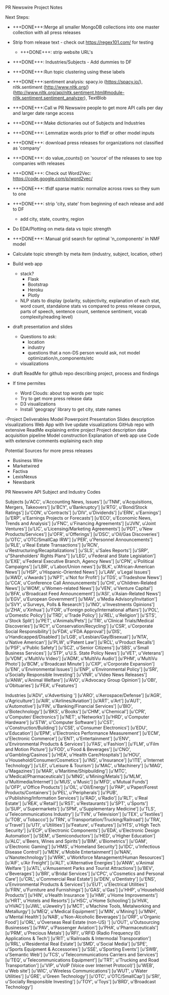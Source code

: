 PR Newswire Project Notes

Next Steps:
- +++DONE+++:Merge all smaller MongoDB collections into one master collection with all press releases
- Strip from release text - check out https://regex101.com/ for testing
    + +++DONE+++: strip website URL's
- +++DONE+++: Industries/Subjects - Add dummies to DF
- +++DONE+++:Run topic clustering using these labels
- +++DONE+++:sentiment analysis: spacy.io (https://spacy.io/), nltk.sentiment (http://www.nltk.org/) (http://www.nltk.org/api/nltk.sentiment.html#module-nltk.sentiment.sentiment_analyzer), TextBlob
- +++DONE+++:Call w PR Newswire people to get more API calls per day and larger date range access
- +++DONE+++:Make dictionaries out of Subjects and Industries
- +++DONE+++: Lemmatize words prior to tfidf or other model inputs
- +++DONE+++: download press releases for organizations not classified as 'company'
- +++DONE+++: do value_counts() on 'source' of the releases to see top companies with releases
- +++DONE+++: Check out Word2Vec: https://code.google.com/p/word2vec/
- +++DONE+++: tfidf sparse matrix: normalize across rows so they sum to one

- +++DONE+++: strip 'city, state' from beginning of each release and add to DF
	+ add city, state, country, region
- Do EDA/Plotting on meta data vs topic strength
- +++DONE+++: Manual grid search for optimal 'n_components' in NMF model
- Calculate topic strength by meta item (industry, subject, location, other)
- Build web app
	+ stack?
		* Flask
		* Bootstrap
		* Heroku
		* Plotly
	+ NLP stats to display (polarity, subjectivity, explanation of each stat, word count, standalone stats vs compared to press release corpus, parts of speech, sentence count, sentence sentiment, vocab complexity/reading level)
- draft presentation and slides
	+ Questions to ask:
		* location
		* industry
		* questions that a non-DS person would ask, not model optimization/n_components/etc
	+ visualizations
- draft ReadMe for github repo describing project, process and findings


- If time permites
	+ Word Clouds: about top words per topic
	+ Try to get more press release data
	+ D3 visualizations
	+ Install 'geograpy' library to get city, state names

-Project Deliverables
Model
Powerpoint Presentation Slides
	description
	visualizations
Web App with live update visualizations
GitHub repo with extensive ReadMe explaining entire project
	Project description
	data acquisition pipeline
	Model construction
	Explanation of web app use
Code with extensive comments explaining each step


Potential Sources for more press releases
- Business Wire
- Marketwired
- Factiva
- LexisNexus
- Newsbank



PR Newswire API Subject and Industry Codes

Subjects
[u'ACC', u'Accounting News, Issues']
[u'TNM', u'Acquisitions, Mergers, Takeovers']
[u'BCY', u'Bankruptcy']
[u'RTG', u'Bond/Stock Ratings']
[u'CON', u'Contracts']
[u'DIV', u'Dividends']
[u'ERN', u'Earnings']
[u'ERP', u'Earnings Projects or Forecasts']
[u'ECO', u'Economic News, Trends and Analysis']
[u'FNC', u'Financing Agreements']
[u'JVN', u'Joint Ventures']
[u'LIC', u'Licensing/Marketing Agreements']
[u'PDT', u'New Products/Services']
[u'OFR', u'Offerings']
[u'DSC', u'Oil/Gas Discoveries']
[u'OTC', u'OTC/SmallCap IRW']
[u'PER', u'Personnel Announcements']
[u'RLE', u'Real Estate Transactions']
[u'RCN', u'Restructuring/Recapitalizations']
[u'SLS', u'Sales Reports']
[u'SRP', u"Shareholders' Rights Plans"]
[u'LEG', u'Federal and State Legislation']
[u'EXE', u'Federal Executive Branch, Agency News']
[u'CPN', u'Political Campaigns']
[u'LBR', u'Labor/Union news']
[u'BLK', u'African-American News']
[u'HSP', u'Hispanic-Oriented News']
[u'LAW', u'Legal Issues']
[u'AWD', u'Awards']
[u'NPT', u'Not for Profit']
[u'TDS', u'Tradeshow News']
[u'CCA', u'Conference Call Announcements']
[u'CHI', u'Children-Related News']
[u'WOM', u'Women-related News']
[u'VEN', u'Venture Capital']
[u'BFA', u'Broadcast Feed Announcement']
[u'ASI', u'Asian-Related News']
[u'EGV', u'European Government']
[u'MAV', u'Media Advisory/Invitation']
[u'SVY', u'Surveys, Polls & Research']
[u'INO', u'Investments Opinions']
[u'ZHA', u'Xinhua']
[u'FOR', u'Foreign policy/International affairs']
[u'POL', u'Domestic Policy']
[u'TRD', u'Trade Policy']
[u'REL', u'Religion']
[u'STS', u'Stock Split']
[u'PET', u'Animals/Pets']
[u'TRI', u'Clinical Trials/Medical Discoveries']
[u'RCY', u'Conservation/Recycling']
[u'CSR', u'Corporate Social Responsibility']
[u'FDA', u'FDA Approval']
[u'DIS', u'Handicapped/Disabled']
[u'LGB', u'Lesbian/Gay/Bisexual']
[u'NTA', u'Native American']
[u'PLW', u'Patent Law']
[u'RCL', u'Product Recalls']
[u'PSF', u'Public Safety']
[u'SCZ', u'Senior Citizens']
[u'SBS', u'Small Business Services']
[u'STP', u'U.S. State Policy News']
[u'VET', u'Veterans']
[u'VDM', u'MultiVu Video']
[u'ADM', u'MultiVu Audio']
[u'PHM', u'MultiVu Photo']
[u'BCM', u'Broadcast Minute']
[u'CXP', u'Corporate Expansion']
[u'ENI', u'Environmental Issues']
[u'ENP', u'Environmental Policy']
[u'SRI', u'Socially Responsible Investing']
[u'VNR', u'Video News Releases']
[u'ANW', u'Animal Welfare']
[u'AVO', u'Advocacy Group Opinion']
[u'OBI', u'Obituaries']
[u'FEA', u'Features']

Industries
[u'ADV', u'Advertising ']
[u'ARO', u'Aerospace/Defense']
[u'AGR', u'Agriculture']
[u'AIR', u'Airlines/Aviation']
[u'ART', u'Art']
[u'AUT', u'Automotive']
[u'FIN', u'Banking/Financial Services']
[u'BIO', u'Biotechnology']
[u'BKS', u'Books']
[u'CHM', u'Chemical']
[u'CPR', u'Computer/ Electronics']
[u'NET', u'Networks']
[u'HRD', u'Computer Hardware']
[u'STW', u'Computer Software']
[u'CST', u'Construction/Building']
[u'CSE', u'Consumer Electronics']
[u'EDU', u'Education']
[u'EPM', u'Electronics Performance Measurement']
[u'ECM', u'Electronic Commerce']
[u'ENT', u'Entertainment']
[u'ENV', u'Environmental Products & Services']
[u'FAS', u'Fashion']
[u'FLM', u'Film and Motion Picture']
[u'FOD', u'Food & Beverages']
[u'CNO', u'Gambling/Casinos']
[u'HEA', u'Health Care/Hospitals']
[u'HOU', u'Household/Consumer/Cosmetics']
[u'INS', u'Insurance']
[u'ITE', u'Internet Technology']
[u'LEI', u'Leisure & Tourism']
[u'MAC', u'Machinery']
[u'MAG', u'Magazines']
[u'MAR', u'Maritime/Shipbuilding']
[u'MTC', u'Medical/Pharmaceuticals']
[u'MNG', u'Mining/Metals']
[u'MLM', u'Multimedia/Internet']
[u'MUS', u'Music']
[u'MFD', u'Mutual Funds']
[u'OFP', u'Office Products']
[u'OIL', u'Oil/Energy']
[u'PAP', u'Paper/Forest Products/Containers']
[u'PEL', u'Peripherals']
[u'PUB', u'Publishing/Information Services']
[u'RAD', u'Radio']
[u'RLT', u'Real Estate']
[u'REA', u'Retail']
[u'RST', u'Restaurants']
[u'SPT', u'Sports']
[u'SUP', u'Supermarkets']
[u'SPM', u'Supplementary Medicine']
[u'TLS', u'Telecommunications Industry']
[u'TVN', u'Television']
[u'TEX', u'Textiles']
[u'TOB', u'Tobacco']
[u'TRN', u'Transportation/Trucking/Railroad']
[u'TRA', u'Travel']
[u'UTI', u'Utilities']
[u'Feature', u'Features']
[u'HTS', u'High Tech Security']
[u'ECP', u'Electronic Components']
[u'EDA', u'Electronic Design Automation']
[u'SEM', u'Semiconductors']
[u'HED', u'Higher Education']
[u'ALC', u'Beers, Wines and Spirits']
[u'BIM', u'Biometrics']
[u'GAM', u'Electronic Gaming']
[u'HMS', u'Homeland Security']
[u'IDC', u'Infectious Disease Control']
[u'MEN', u'Mobile Entertainment']
[u'NAN', u'Nanotechnology']
[u'WRK', u'Workforce Management/Human Resources']
[u'AIF', u'Air Freight']
[u'ALT', u'Alternative Energies']
[u'ANW', u'Animal Welfare   ']
[u'ATL', u'Amusement Parks and Tourist Attractions']
[u'BEV', u'Beverages']
[u'BRI', u'Bridal Services']
[u'CPC', u'Cosmetics and Personal Care']
[u'CRL', u'Commercial Real Estate']
[u'DEN', u'Dentistry']
[u'ENS', u'Environmental Products & Services']
[u'EUT', u'Electrical Utilities']
[u'FRN', u'Furniture and Furnishings']
[u'GAS', u'Gas']
[u'HHP', u'Household Products']
[u'HIN', u'Health Insurance ']
[u'HMI', u'Home Improvements']
[u'HRT', u'Hotels and Resorts']
[u'HSC', u'Home Schooling']
[u'HVA', u'HVAC']
[u'JWL', u'Jewelry']
[u'MCT', u'Machine Tools, Metalworking and Metallurgy']
[u'MEQ', u'Medical Equipment']
[u'MIN', u'Mining']
[u'MNH', u'Mental Health']
[u'NAB', u'Non-Alcoholic Beverages']
[u'ORF', u'Organic Food']
[u'ORL', u'Overseas Real Estate (non-US) ']
[u'OUT', u'Outsourcing Businesses']
[u'PAV', u'Passenger Aviation']
[u'PHA', u'Pharmaceuticals']
[u'PRM', u'Precious Metals']
[u'RFI', u'RFID (Radio Frequency ID) Applications & Tech']
[u'RIT', u'Railroads & Intermodal Transporation']
[u'RRL', u'Residential Real Estate']
[u'SMD', u'Social Media']
[u'SPE', u'Sports Equipment & Accessories']
[u'SSE', u'Sporting Events']
[u'SWB', u'Semantic Web']
[u'TCS', u'Telecommunications Carriers and Services']
[u'TEQ', u'Telecommunications Equipment']
[u'TRT', u'Trucking and Road Transportation']
[u'VIP', u'VoIP (Voice over Internet Protocol)']
[u'WEB', u'Web site']
[u'WIC', u'Wireless Communications']
[u'WUT', u'Water Utilities']
[u'GRE', u'Green Technology']
[u'OTC', u'OTC/SmallCap']
[u'SRI', u'Socially Responsible Investing']
[u'TOY', u'Toys']
[u'BRD', u'Broadcast Technology']
